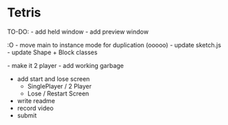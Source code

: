 # Tetris
 
TO-DO:
*-* add held window
*-* add preview window

:O
*-* move main to instance mode for duplication (ooooo)
    *-* update sketch.js
    - update Shape + Block classes

*-* make it 2 player
*-* add working garbage
- add start and lose screen
    - SinglePlayer / 2 Player
    - Lose / Restart Screen
- write readme
- record video
- submit
